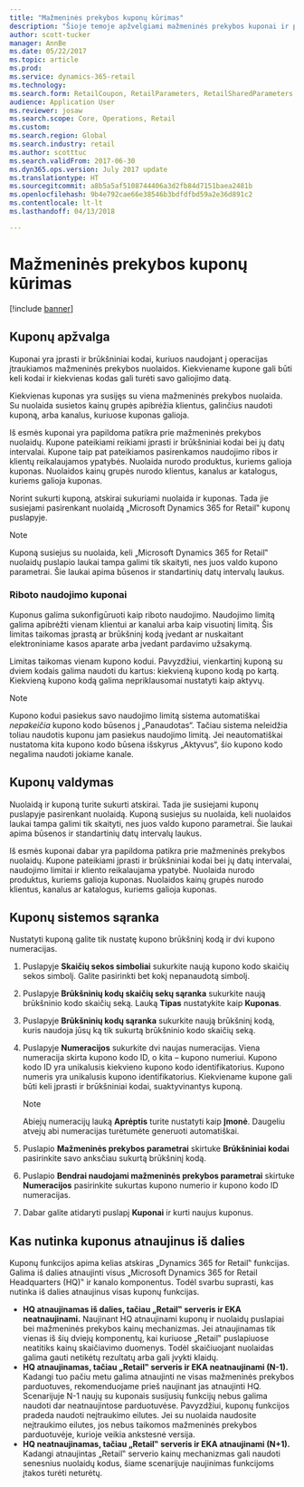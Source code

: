 ```yaml
---
title: "Mažmeninės prekybos kuponų kūrimas"
description: "Šioje temoje apžvelgiami mažmeninės prekybos kuponai ir paaiškinama, kaip juos nustatyti."
author: scott-tucker
manager: AnnBe
ms.date: 05/22/2017
ms.topic: article
ms.prod: 
ms.service: dynamics-365-retail
ms.technology: 
ms.search.form: RetailCoupon, RetailParameters, RetailSharedParameters
audience: Application User
ms.reviewer: josaw
ms.search.scope: Core, Operations, Retail
ms.custom: 
ms.search.region: Global
ms.search.industry: retail
ms.author: scotttuc
ms.search.validFrom: 2017-06-30
ms.dyn365.ops.version: July 2017 update
ms.translationtype: HT
ms.sourcegitcommit: a8b5a5af5108744406a3d2fb84d7151baea2481b
ms.openlocfilehash: 9b4e792cae66e38546b3bdfdfbd59a2e36d891c2
ms.contentlocale: lt-lt
ms.lasthandoff: 04/13/2018

---
```


# <a name="create-coupons-for-retail-sales"></a>Mažmeninės prekybos kuponų kūrimas

[!include [banner](includes/banner.md)]

## <a name="overview-of-coupons"></a>Kuponų apžvalga

Kuponai yra įprasti ir brūkšniniai kodai, kuriuos naudojant į operacijas įtraukiamos mažmeninės prekybos nuolaidos. Kiekviename kupone gali būti keli kodai ir kiekvienas kodas gali turėti savo galiojimo datą. 

Kiekvienas kuponas yra susijęs su viena mažmeninės prekybos nuolaida. Su nuolaida susietos kainų grupės apibrėžia klientus, galinčius naudoti kuponą, arba kanalus, kuriuose kuponas galioja. 

Iš esmės kuponai yra papildoma patikra prie mažmeninės prekybos nuolaidų. Kupone pateikiami reikiami įprasti ir brūkšniniai kodai bei jų datų intervalai. Kupone taip pat pateikiamos pasirenkamos naudojimo ribos ir klientų reikalaujamos ypatybės. Nuolaida nurodo produktus, kuriems galioja kuponas. Nuolaidos kainų grupės nurodo klientus, kanalus ar katalogus, kuriems galioja kuponas.

Norint sukurti kuponą, atskirai sukuriami nuolaida ir kuponas. Tada jie susiejami pasirenkant nuolaidą „Microsoft Dynamics 365 for Retail‟ kuponų puslapyje. 

> [!NOTE]
> Kuponą susiejus su nuolaida, keli „Microsoft Dynamics 365 for Retail‟ nuolaidų puslapio laukai tampa galimi tik skaityti, nes juos valdo kupono parametrai. Šie laukai apima būsenos ir standartinių datų intervalų laukus.

### <a name="limited-use-coupons"></a>Riboto naudojimo kuponai

Kuponus galima sukonfigūruoti kaip riboto naudojimo. Naudojimo limitą galima apibrėžti vienam klientui ar kanalui arba kaip visuotinį limitą. Šis limitas taikomas įprastą ar brūkšninį kodą įvedant ar nuskaitant elektroniniame kasos aparate arba įvedant pardavimo užsakymą.

Limitas taikomas vienam kupono kodui. Pavyzdžiui, vienkartinį kuponą su dviem kodais galima naudoti du kartus: kiekvieną kupono kodą po kartą. Kiekvieną kupono kodą galima nepriklausomai nustatyti kaip aktyvų.

> [!NOTE]
> Kupono kodui pasiekus savo naudojimo limitą sistema automatiškai *nepakeičia* kupono kodo būsenos į „Panaudotas“. Tačiau sistema neleidžia toliau naudotis kuponu jam pasiekus naudojimo limitą. Jei neautomatiškai nustatoma kita kupono kodo būsena išskyrus „Aktyvus“, šio kupono kodo negalima naudoti jokiame kanale.

## <a name="managing-coupons"></a>Kuponų valdymas

Nuolaidą ir kuponą turite sukurti atskirai. Tada jie susiejami kuponų puslapyje pasirenkant nuolaidą. Kuponą susiejus su nuolaida, keli nuolaidos laukai tampa galimi tik skaityti, nes juos valdo kupono parametrai. Šie laukai apima būsenos ir standartinių datų intervalų laukus.  

Iš esmės kuponai dabar yra papildoma patikra prie mažmeninės prekybos nuolaidų. Kupone pateikiami įprasti ir brūkšniniai kodai bei jų datų intervalai, naudojimo limitai ir kliento reikalaujama ypatybė. Nuolaida nurodo produktus, kuriems galioja kuponas. Nuolaidos kainų grupės nurodo klientus, kanalus ar katalogus, kuriems galioja kuponas.

## <a name="system-setup-for-coupons"></a>Kuponų sistemos sąranka 

Nustatyti kuponą galite tik nustatę kupono brūkšninį kodą ir dvi kupono numeracijas. 

1.  Puslapyje **Skaičių sekos simboliai** sukurkite naują kupono kodo skaičių sekos simbolį. Galite pasirinkti bet kokį nepanaudotą simbolį.
2.  Puslapyje **Brūkšninių kodų skaičių sekų sąranka** sukurkite naują brūkšninio kodo skaičių seką. Lauką **Tipas** nustatykite kaip **Kuponas**.
3.  Puslapyje **Brūkšninių kodų sąranka** sukurkite naują brūkšninį kodą, kuris naudoja jūsų ką tik sukurtą brūkšninio kodo skaičių seką.
4.  Puslapyje **Numeracijos** sukurkite dvi naujas numeracijas. Viena numeracija skirta kupono kodo ID, o kita – kupono numeriui. Kupono kodo ID yra unikalusis kiekvieno kupono kodo identifikatorius. Kupono numeris yra unikalusis kupono identifikatorius. Kiekviename kupone gali būti keli įprasti ir brūkšniniai kodai, suaktyvinantys kuponą.

    > [!NOTE]
    > Abiejų numeracijų lauką **Aprėptis** turite nustatyti kaip **Įmonė**. Daugeliu atvejų abi numeracijas turėtumėte generuoti automatiškai.

5.  Puslapio **Mažmeninės prekybos parametrai** skirtuke **Brūkšniniai kodai** pasirinkite savo anksčiau sukurtą brūkšninį kodą.
6.  Puslapio **Bendrai naudojami mažmeninės prekybos parametrai** skirtuke **Numeracijos** pasirinkite sukurtas kupono numerio ir kupono kodo ID numeracijas.
7.  Dabar galite atidaryti puslapį **Kuponai** ir kurti naujus kuponus.

## <a name="the-effect-of-partial-updates-on-coupons"></a>Kas nutinka kuponus atnaujinus iš dalies

Kuponų funkcijos apima kelias atskiras „Dynamics 365 for Retail‟ funkcijas. Galima iš dalies atnaujinti visus „Microsoft Dynamics 365 for Retail Headquarters (HQ)‟ ir kanalo komponentus. Todėl svarbu suprasti, kas nutinka iš dalies atnaujinus visas kuponų funkcijas.

- **HQ atnaujinamas iš dalies, tačiau „Retail‟ serveris ir EKA neatnaujinami.** Naujinant HQ atnaujinami kuponų ir nuolaidų puslapiai bei mažmeninės prekybos kainų mechanizmas. Jei atnaujinamas tik vienas iš šių dviejų komponentų, kai kuriuose „Retail‟ puslapiuose neatitiks kainų skaičiavimo duomenys. Todėl skaičiuojant nuolaidas galima gauti netikėtų rezultatų arba gali įvykti klaidų.
- **HQ atnaujinamas, tačiau „Retail‟ serveris ir EKA neatnaujinami (N-1).** Kadangi tuo pačiu metu galima atnaujinti ne visas mažmeninės prekybos parduotuves, rekomenduojame prieš naujinant jas atnaujinti HQ. Scenarijuje N-1 naujų su kuponais susijusių funkcijų nebus galima naudoti dar neatnaujintose parduotuvėse. Pavyzdžiui, kuponų funkcijos pradeda naudoti neįtraukimo eilutes. Jei su nuolaida naudosite neįtraukimo eilutes, jos nebus taikomos mažmeninės prekybos parduotuvėje, kurioje veikia ankstesnė versija.
- **HQ neatnaujinamas, tačiau „Retail‟ serveris ir EKA atnaujinami (N+1).** Kadangi atnaujintas „Retail‟ serverio kainų mechanizmas gali naudoti senesnius nuolaidų kodus, šiame scenarijuje naujinimas funkcijoms įtakos turėti neturėtų.

